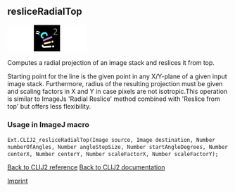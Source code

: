 ## resliceRadialTop
<img src="images/mini_empty_logo.png"/><img src="images/mini_clij2_logo.png"/><img src="images/mini_empty_logo.png"/>

Computes a radial projection of an image stack and reslices it from top. 

Starting point for the line is the given point in any 
X/Y-plane of a given input image stack. Furthermore, radius of the resulting projection must be given and scaling factors in X and Y in case pixels are not isotropic.This operation is similar to ImageJs 'Radial Reslice' method combined with 'Reslice from top' but offers less flexibility.

### Usage in ImageJ macro
```
Ext.CLIJ2_resliceRadialTop(Image source, Image destination, Number numberOfAngles, Number angleStepSize, Number startAngleDegrees, Number centerX, Number centerY, Number scaleFactorX, Number scaleFactorY);
```


[Back to CLIJ2 reference](https://clij.github.io/clij2-docs/reference)
[Back to CLIJ2 documentation](https://clij.github.io/clij2-docs)

[Imprint](https://clij.github.io/imprint)
